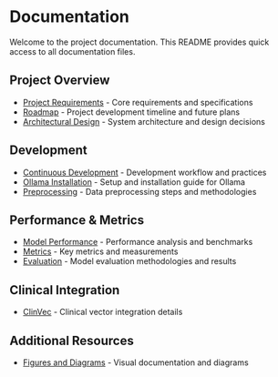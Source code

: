 # Documentation

Welcome to the project documentation. This README provides quick access to all documentation files.

## Project Overview
- [Project Requirements](project_requirements.md) - Core requirements and specifications
- [Roadmap](roadmap.md) - Project development timeline and future plans
- [Architectural Design](architectural_design.md) - System architecture and design decisions

## Development
- [Continuous Development](continuous_development.md) - Development workflow and practices
- [Ollama Installation](ollama_installation.md) - Setup and installation guide for Ollama
- [Preprocessing](preprocess.md) - Data preprocessing steps and methodologies

## Performance & Metrics
- [Model Performance](model_performance.md) - Performance analysis and benchmarks
- [Metrics](metrics.md) - Key metrics and measurements
- [Evaluation](evaluation.md) - Model evaluation methodologies and results

## Clinical Integration
- [ClinVec](clinvec.md) - Clinical vector integration details

## Additional Resources
- [Figures and Diagrams](figs/) - Visual documentation and diagrams
